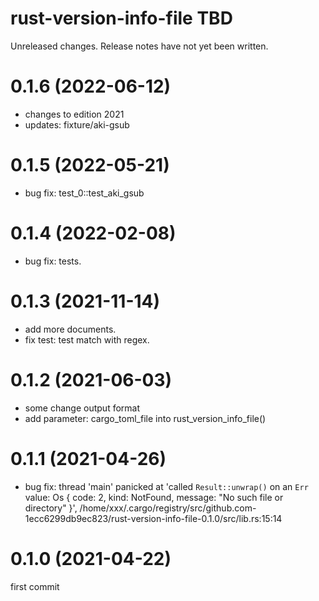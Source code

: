 rust-version-info-file TBD
===
Unreleased changes. Release notes have not yet been written.

0.1.6 (2022-06-12)
=====

* changes to edition 2021
* updates: fixture/aki-gsub

0.1.5 (2022-05-21)
=====

* bug fix: test_0::test_aki_gsub

0.1.4 (2022-02-08)
=====

* bug fix: tests.

0.1.3 (2021-11-14)
=====

* add more documents.
* fix test: test match with regex.

0.1.2 (2021-06-03)
=====

* some change output format
* add parameter: cargo_toml_file into rust_version_info_file()

0.1.1 (2021-04-26)
=====

* bug fix: thread 'main' panicked at 'called `Result::unwrap()` on an `Err` value: Os { code: 2, kind: NotFound, message: "No such file or directory" }', /home/xxx/.cargo/registry/src/github.com-1ecc6299db9ec823/rust-version-info-file-0.1.0/src/lib.rs:15:14

0.1.0 (2021-04-22)
=====
first commit
